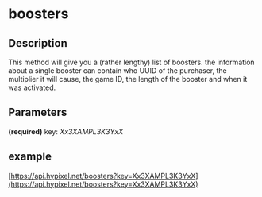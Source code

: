 # boosters  
## Description  
This method will give you a (rather lengthy) list of boosters. the information about a single booster can contain who UUID of the purchaser, the multiplier it will cause, the game ID, the length of the booster and when it was activated.  
## Parameters  
**(required)** key: *Xx3XAMPL3K3YxX*  
## example  
[https://api.hypixel.net/boosters?key=Xx3XAMPL3K3YxX](https://api.hypixel.net/boosters?key=Xx3XAMPL3K3YxX)  
